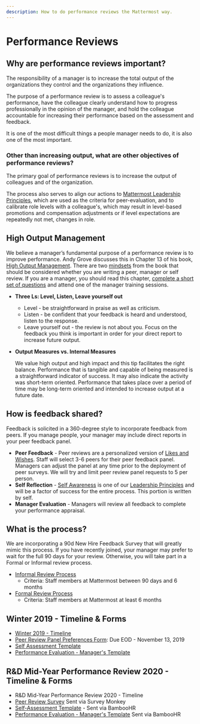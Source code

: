 ```yaml
---
description: How to do performance reviews the Mattermost way.
---
```


# Performance Reviews

## Why are performance reviews important? 

The responsibility of a manager is to increase the total output of the organizations they control and the organizations they influence. 

The purpose of a performance review is to assess a colleague's performance, have the colleague clearly understand how to progress professionally in the opinion of the manager, and hold the colleague accountable for increasing their performance based on the assessment and feedback. 

It is one of the most difficult things a people manager needs to do, it is also one of the most important. 

### Other than increasing output, what are other objectives of performance reviews? 

The primary goal of performance reviews is to increase the output of colleagues and of the organization. 

The process also serves to align our actions to [Mattermost Leadership Principles](../../../../company/about-mattermost/#leadership-principles), which are used as the criteria for peer-evaluation, and to calibrate role levels with a colleague's, which may result in level-based promotions and compensation adjustments or if level expectations are repeatedly not met, changes in role. 

## **High Output Management**

We believe a manager’s fundamental purpose of a performance review is to improve performance. Andy Grove discusses this in Chapter 13 of his book, [High Output Management](https://www.amazon.com/High-Output-Management-Andrew-Grove-ebook/dp/B015VACHOK). There are two [mindsets](https://handbook.mattermost.com/company/about-mattermost/mindsets) from the book that should be considered whether you are writing a peer, manager or self review. If you are a manager, you should read this chapter, [complete a short set of questions](https://forms.gle/uG8VvFGcpSfQMdvz6) and attend one of the manager training sessions.

* **Three Ls: Level, Listen, Leave yourself out**
  * Level - be straightforward in praise as well as criticism. 
  * Listen -  be confident that your feedback is heard and understood, listen to the response. 
  * Leave yourself out - the review is not about you. Focus on the feedback you think is important in order for your direct report to increase future output. 
* **Output Measures vs. Internal Measures**

  We value high output and high impact and this tip facilitates the right balance. Performance that is tangible and capable of being measured is a straightforward indicator of success. It may also indicate the activity was short-term oriented. Performance that takes place over a period of time may be long-term oriented and intended to increase output at a future date.

## **How is feedback shared?**

Feedback is solicited in a 360-degree style to incorporate feedback from peers. If you manage people, your manager may include direct reports in your peer feedback panel.

* **Peer Feedback** - Peer reviews are a personalized version of [Likes and Wishes](https://handbook.mattermost.com/company/about-mattermost/mindsets#likes-and-wishes). Staff will select 3-6 peers for their peer feedback panel. Managers can adjust the panel at any time prior to the deployment of peer surveys. We will try and limit peer review panel requests to 5 per person. 
* **Self Reflection** - [Self Awareness](https://handbook.mattermost.com/company/about-mattermost#leadership-principles) is one of our [Leadership Principles](https://handbook.mattermost.com/company/about-mattermost#leadership-principles) and will be a factor of success for the entire process. This portion is written by self. 
* **Manager Evaluation** - Managers will review all feedback to complete your performance appraisal.

## **What is the process?**

We are incorporating a 90d New Hire Feedback Survey that will greatly mimic this process. If you have recently joined, your manager may prefer to wait for the full 90 days for your review. Otherwise, you will take part in a Formal or Informal review process.

* [Informal Review Process](https://handbook.mattermost.com/operations/people/performance-reviews-50/informal-review-process)
  * Criteria: Staff members at Mattermost between 90 days and 6 months 
* [Formal Review Process](https://handbook.mattermost.com/operations/people/performance-reviews-50/formal-review-process)
  * Criteria: Staff members at Mattermost at least 6 months 

## Winter 2019 - Timeline & Forms

* [Winter 2019 - Timeline ](https://handbook.mattermost.com/operations/people/performance-reviews-50/performance-review-timeline-winter-2019)
* [Peer Review Panel Preferences Form](https://docs.google.com/forms/d/e/1FAIpQLSc_EoF9SUvQNA_Je9VdaZ7W54a-_kSfGG03Y-37AaABpnst_Q/viewform): Due EOD - November 13, 2019 
* [Self Assessment Template](https://docs.google.com/forms/d/1ubNB9duV0YShDt7PYWDpjtHkSj6nFJl4HGCLqWpRjwQ/edit)
* [Performance Evaluation - Manager's Template](https://docs.google.com/document/d/1tTPTp8JC3pUp0kPo2AAUg6XETbURB_bU8f3EOpvKRr0/edit#)

## R&D Mid-Year Performance Review 2020 - Timeline & Forms

* R&D Mid-Year Performance Review 2020 - Timeline
* [Peer Review Survey](https://www.surveymonkey.com/r/3GJPBYH) Sent via Survey Monkey
* [Self-Assessment Template](https://drive.google.com/drive/u/0/folders/1qfgm6zfu5paP1j80CWHjEb3s0kHQi-rd) - Sent via BambooHR
* [Performance Evaluation - Manager's Template](https://drive.google.com/drive/u/0/folders/1qfgm6zfu5paP1j80CWHjEb3s0kHQi-rd)   Sent via BambooHR
